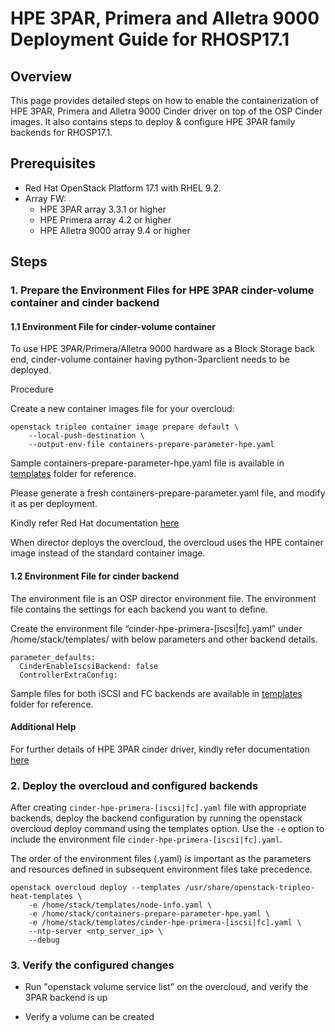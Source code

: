 # HPE 3PAR, Primera and Alletra 9000 Deployment Guide for RHOSP17.1

## Overview

This page provides detailed steps on how to enable the containerization of HPE 3PAR, Primera and Alletra 9000 Cinder driver on top of the OSP Cinder images.
It also contains steps to deploy & configure HPE 3PAR family backends for RHOSP17.1.

## Prerequisites

* Red Hat OpenStack Platform 17.1 with RHEL 9.2.
* Array FW:
  - HPE 3PAR array 3.3.1 or higher
  - HPE Primera array 4.2 or higher
  - HPE Alletra 9000 array 9.4 or higher

## Steps

### 1.	Prepare the Environment Files for HPE 3PAR cinder-volume container and cinder backend

#### 1.1 Environment File for cinder-volume container

To use HPE 3PAR/Primera/Alletra 9000 hardware as a Block Storage back end, cinder-volume container having python-3parclient needs to be deployed.

Procedure

Create a new container images file for your overcloud:

```
openstack tripleo container image prepare default \
    --local-push-destination \
    --output-env-file containers-prepare-parameter-hpe.yaml
```

Sample containers-prepare-parameter-hpe.yaml file is available in [templates](https://github.com/hpe-storage/hpe-3par-cinder-rhosp17/blob/master/templates) folder for reference.

Please generate a fresh containers-prepare-parameter.yaml file, and modify it as per deployment. 

Kindly refer Red Hat documentation [here](https://access.redhat.com/documentation/en-us/red_hat_openstack_platform/17.1/html-single/installing_and_managing_red_hat_openstack_platform_with_director/index#proc_deploying-a-vendor-plugin_preparing-for-director-installation)

When director deploys the overcloud, the overcloud uses the HPE container image instead of the standard container image.


#### 1.2 Environment File for cinder backend

The environment file is an OSP director environment file. The environment file contains the settings for each backend you want to define.

Create the environment file “cinder-hpe-primera-[iscsi|fc].yaml” under /home/stack/templates/ with below parameters and other backend details.

```
parameter_defaults:
  CinderEnableIscsiBackend: false
  ControllerExtraConfig:
```

Sample files for both iSCSI and FC backends are available in [templates](https://github.com/hpe-storage/hpe-3par-cinder-rhosp17/blob/master/templates) folder for reference.

#### Additional Help

For further details of HPE 3PAR cinder driver, kindly refer documentation [here](https://docs.openstack.org/cinder/wallaby/configuration/block-storage/drivers/hpe-3par-driver.html)


### 2.	Deploy the overcloud and configured backends

After creating ```cinder-hpe-primera-[iscsi|fc].yaml``` file with appropriate backends, deploy the backend configuration by running the openstack overcloud deploy command using the templates option.
Use the ```-e``` option to include the environment file ```cinder-hpe-primera-[iscsi|fc].yaml```.

The order of the environment files (.yaml) is important as the parameters and resources defined in subsequent environment files take precedence.

```
openstack overcloud deploy --templates /usr/share/openstack-tripleo-heat-templates \
    -e /home/stack/templates/node-info.yaml \
    -e /home/stack/containers-prepare-parameter-hpe.yaml \
    -e /home/stack/templates/cinder-hpe-primera-[iscsi|fc].yaml \
    --ntp-server <ntp_server_ip> \
    --debug
```

### 3.	Verify the configured changes

* Run "openstack volume service list" on the overcloud, and verify the 3PAR backend is up

* Verify a volume can be created

